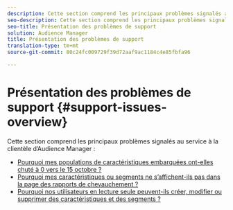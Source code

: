 ```yaml
---
description: Cette section comprend les principaux problèmes signalés au service à la clientèle d’Audience Manager.
seo-description: Cette section comprend les principaux problèmes signalés au service à la clientèle d’Audience Manager.
seo-title: Présentation des problèmes de support
solution: Audience Manager
title: Présentation des problèmes de support
translation-type: tm+mt
source-git-commit: 80c24fc009729f39d72aaf9ac1184c4e85fbfa96

---
```



# Présentation des problèmes de support {#support-issues-overview}

Cette section comprend les principaux problèmes signalés au service à la clientèle d’Audience Manager :

* [Pourquoi mes populations de caractéristiques embarquées ont-elles chuté à 0 vers le 15 octobre ?](/help/using/support-issues/why-did-my-onboarded-trait-populations-drop-to-0-around-october.md)
* [Pourquoi mes caractéristiques ou segments ne s’affichent-ils pas dans la page des rapports de chevauchement ?](/help/using/support-issues/why-do-my-traits-or-segments-not-show-up-in-the-overlap-reports.md)
* [Pourquoi nos utilisateurs en lecture seule peuvent-ils créer, modifier ou supprimer des caractéristiques et des segments ?](/help/using/support-issues/aam-read-only-users-create-delete-traits-segments.md)